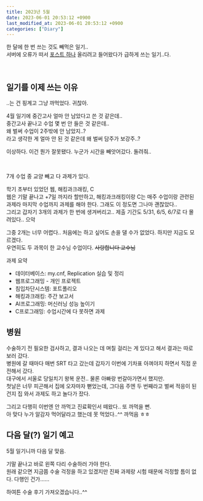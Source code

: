 ```yaml
---
title: 2023년 5월
date: 2023-06-01 20:53:12 +0900
last_modified_at: 2023-06-01 20:53:12 +0900
categories: ["Diary"]
---
```


한 달에 한 번 쓰는 것도 빼먹은 일기..  
서버에 오류가 떠서 [포스트 하나](/posts/dovecot-imap-ssl-error/) 올리려고 들어왔다가 급하게 쓰는 일기..다.

<br/>

## 일기를 이제 쓰는 이유
..는 건 핑계고 그냥 까먹었다. 귀찮아.

4월 일기에 중간고사 얼마 안 남았다고 쓴 것 같은데..  
중간고사 끝나고 수업 몇 번 안 들은 것 같은데..  
왜 벌써 수업이 2주밖에 안 남았지..?  
라고 생각한 게 얼마 안 된 것 같은데 왜 벌써 담주가 보강주..?

이상하다. 이건 뭔가 잘못됐다. 누군가 시간을 빼앗어갔다. 돌려줘..

<br/>

7개 수업 중 교양 빼고 다 과제가 있다.

학기 초부터 있었던 웹, 해킹과크래킹, C  
웹은 기말 끝나고 +7일 까지라 할만하고, 해킹과크래킹이랑 C는 매주 수업이랑 관련된 과제라 마지막 수업까지 과제를 해야 한다. 그래도 이 정도면 그나마 괜찮았다..  
그리고 갑자기 3개의 과제가 한 번에 생겨버리고.. 제출 기간도 5/31, 6/5, 6/7로 다 몰려있다.. 으악

그중 2개는 너무 어렵다.. 처음에는 하고 싶어도 손을 댈 수가 없었다. 하지만 지금도 모르겠다.  
우연히도 두 과목이 한 교수님 수업이다. ~~사랑합니다 교수님~~

과제 요약
- 데이터베이스: my.cnf, Replication 실습 및 정리
- 웹프로그래밍 - 개인 프로젝트
- 침입차단시스템: 포트폴리오
- 해킹과크래킹: 주간 보고서
- AI프로그래밍: 머신러닝 성능 높이기
- C프로그래밍: 수업시간에 다 못하면 과제

## 병원
수술하기 전 필요한 검사하고, 결과 나오는 데 며칠 걸리는 게 있다고 해서 결과는 따로 보러 갔다.  
병원에 갈 때마다 매번 SRT 타고 갔는데 갑자기 이번에 기차표 아껴야지 하면서 직접 운전해서 갔다.  
대구에서 서울로 당일치기 왕복 운전.. 물론 아빠랑 번갈아가면서 했지만.  
첫날은 너무 피곤해서 집에 오자마자 뻗었는데, 그다음 주엔 두 번째라고 벌써 적응이 된 건지 집 와서 과제도 하고 놀다가 잤다.

그리고 다행히 이번엔 안 까먹고 진료확인서 떼왔다.. 또 까먹을 뻔.  
아 맞다 누가 알감자 먹어달라고 했는데 못 먹었다..^^ 까먹음 ㅎㅎ

## 다음 달(?) 일기 예고
5월 일기니까 다음 달 맞음.

기말 끝나고 바로 왼쪽 다리 수술하러 가야 한다.  
원래 같으면 지금쯤 수술 걱정을 하고 있겠지만 진짜 과제랑 시험 때문에 걱정할 틈이 없다. 다행인 건가......

하여튼 수술 후기 가져오겠습니다..^^
